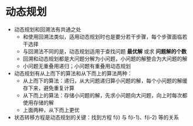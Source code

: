 # 动态规划

- 动态规划和回溯法有共通之处
  - 和使用回溯法类似，适用动态规划时也是要分若干步骤，每个步骤面临若干选择
  - 与回溯法不同的是，动态规划适用于查找问题 **最优解** 或求 **问题解的个数**
  - 回溯和动态规划都是大问题分解为小问题，小问题的解整合为大问题的解
  - 小问题无重叠用递归；小问题有重叠用动态规划
- 动态规划有从上而下的算法和从下而上的算法两种：
  - 从上而下的算法：递归，从大问题递归算小问题的解，每个小问题的解缓存下来，避免重复计算
  - 从下而上的算法：存储小问题的解，先求小问题向大问题，向上时每次都使用存储的解
  - 上面两种，从下而上更优
- 状态转移方程是动态规划的关键：找到方程 f(i) 与 f(i-1)、f(i-2) 等的关系

